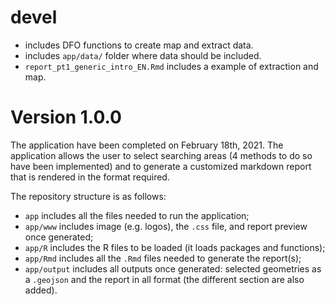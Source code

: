 # devel

* includes DFO functions to create map and extract data. 
* includes `app/data/` folder where data should be included. 
* `report_pt1_generic_intro_EN.Rmd` includes a example of extraction and map.

# Version 1.0.0 

The application have been completed on February 18th, 2021. The application
allows the user to select searching areas (4 methods to do so have been
implemented) and to generate a customized markdown report that is rendered in
the format required. 

The repository structure is as follows: 
- `app` includes all the files needed to run the application;
- `app/www` includes image (e.g. logos), the `.css` file, and report preview once generated;
- `app/R` includes the R files to be loaded (it loads packages and functions);
- `app/Rmd` includes all the `.Rmd` files needed to generate the report(s);
- `app/output` includes all outputs once generated: selected geometries as a `.geojson` and the report in all format (the different section are also added).